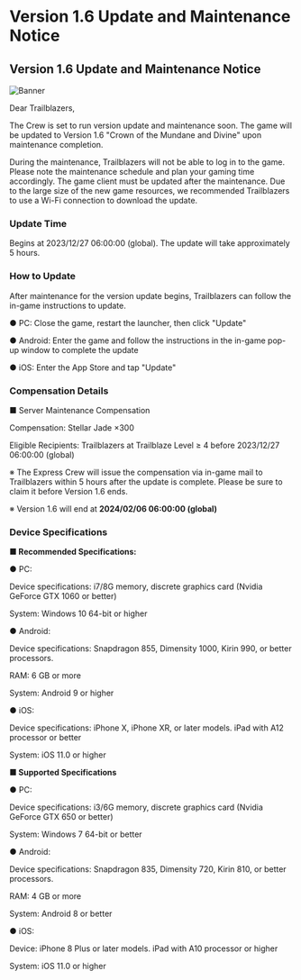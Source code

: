 # Version 1.6 Update and Maintenance Notice
## Version 1.6 Update and Maintenance Notice
![Banner](https://sdk.hoyoverse.com/upload/ann/2023/12/06/c53dcfc7cbcf3ce0f41a0bec3be606aa_4759244714711241766.jpg)

Dear Trailblazers,

The Crew is set to run version update and maintenance soon. The game will be updated to Version 1.6 "Crown of the Mundane and Divine" upon maintenance completion.

During the maintenance, Trailblazers will not be able to log in to the game. Please note the maintenance schedule and plan your gaming time accordingly. The game client must be updated after the maintenance. Due to the large size of the new game resources, we recommended Trailblazers to use a Wi-Fi connection to download the update.

### Update Time

Begins at 2023/12/27 06:00:00 (global). The update will take approximately 5 hours.

### How to Update

After maintenance for the version update begins, Trailblazers can follow the in-game instructions to update.

● PC: Close the game, restart the launcher, then click "Update"

● Android: Enter the game and follow the instructions in the in-game pop-up window to complete the update

● iOS: Enter the App Store and tap "Update"

### Compensation Details

■ Server Maintenance Compensation

Compensation: Stellar Jade ×300

Eligible Recipients: Trailblazers at Trailblaze Level ≥ 4 before 2023/12/27 06:00:00 (global)

※ The Express Crew will issue the compensation via in-game mail to Trailblazers within 5 hours after the update is complete. Please be sure to claim it before Version 1.6 ends.

※ Version 1.6 will end at **2024/02/06 06:00:00 (global)**

### Device Specifications

**■ Recommended Specifications:**

● PC:

Device specifications: i7/8G memory, discrete graphics card (Nvidia GeForce GTX 1060 or better)

System: Windows 10 64-bit or higher

● Android:

Device specifications: Snapdragon 855, Dimensity 1000, Kirin 990, or better processors.

RAM: 6 GB or more

System: Android 9 or higher

● iOS:

Device specifications: iPhone X, iPhone XR, or later models. iPad with A12 processor or better

System: iOS 11.0 or higher

**■ Supported Specifications**

● PC:

Device specifications: i3/6G memory, discrete graphics card (Nvidia GeForce GTX 650 or better)

System: Windows 7 64-bit or better

● Android:

Device specifications: Snapdragon 835, Dimensity 720, Kirin 810, or better processors.

RAM: 4 GB or more

System: Android 8 or better

● iOS:

Device: iPhone 8 Plus or later models. iPad with A10 processor or higher

System: iOS 11.0 or higher
